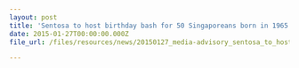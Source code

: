 ```yaml
---
layout: post
title: 'Sentosa to host birthday bash for 50 Singaporeans born in 1965'
date: 2015-01-27T00:00:00.000Z
file_url: /files/resources/news/20150127_media-advisory_sentosa_to_host_birthday_bash_for_50_singaporeans_born_in_1965.pdf

---
```


